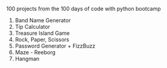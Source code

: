 100 projects from the 100 days of code with python bootcamp

1. Band Name Generator
2. Tip Calculator
3. Treasure Island Game
4. Rock, Paper, Scissors
5. Password Generator + FizzBuzz
6. Maze - Reeborg
7. Hangman
